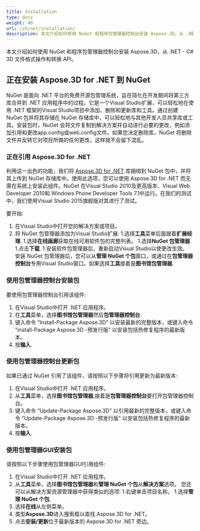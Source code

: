 ```yaml
---
title: Installation
type: docs
weight: 40
url: /zh/net/installation/
description: 本文介绍如何使用 NuGet 和程序包管理器控制台安装 Aspose.3D，从 .NET - C# 3D 文件格式操作和转换 API。
---
```

本文介绍如何使用 NuGet 和程序包管理器控制台安装 Aspose.3D，从 .NET - C# 3D 文件格式操作和转换 API。

##  **正在安装 Aspose.3D for .NET 到 NuGet**
NuGet 是面向 .NET 平台的免费开源包管理系统，旨在简化在开发期间将第三方库合并到 .NET 应用程序中的过程。它是一个Visual Studio扩展，可以轻松地在使用 .NET 框架的Visual Studio项目中添加、删除和更新库和工具。通过创建 NuGet 包并将其存储在 NuGet 存储库中，可以轻松地与其他开发人员共享库或工具。安装包时，NuGet 会将文件复制到解决方案并自动进行必要的更改，例如添加引用和更改app.config或web.config文件。如果您决定删除库，NuGet 将删除文件并反转它对项目所做的任何更改，这样就不会留下混乱。
###  **正在引用 Aspose.3D for .NET**
利用这一出色的功能，我们将 [Aspose.3D for .NET](https://www.nuget.org/packages/Aspose.3D) 库捆绑到 NuGet 包中，并将其上传到 NuGet 存储库中。使用此选项，您可以使用 Aspose.3D for .NET 而无需在系统上安装此组件。NuGet 在Visual Studio 2010及更高版本、Visual Web Developer 2010和 Windows Phone Developer Tools 7.1中运行。在我们的测试中，我们使用Visual Studio 2015旗舰版对其进行了测试。

要开始:

1. 在Visual Studio中打开您的解决方案或项目。
1. 将 NuGet 包管理器添加为Visual Studio扩展:
1.选择**工具**菜单后面跟着**扩展经理**.
1.选择**在线画廊**获取在线可用软件包的完整列表。
1.选择**NuGet 包管理器**.
1.点击**下载**.
1.安装软件包管理器后，重新启动Visual Studio以使更改生效。
安装 NuGet 包管理器后，您可以从**管理 NuGet 个包**窗口，或通过在**包管理器控制台**专用Visual Studio窗口。如果选择**工具**接着是**图书馆包管理器**.
###  **使用包管理器控制台安装包**
要使用包管理器控制台引用该组件:

1. 在Visual Studio中打开 .NET 应用程序。
1. 在**工具**菜单，选择**图书馆包管理器**然后**包管理器控制台**.
1. 键入命令 “Install-Package Aspose.3D” 以安装最新的完整版本，或键入命令 “install-Package Aspose.3D -预发行版” 以安装包括热修复程序的最新版本。
1. 按**输入**.
###  **使用包管理器控制台更新包**
如果已通过 NuGet 引用了该组件，请按照以下步骤将引用更新为最新版本:

1. 在Visual Studio中打开 .NET 应用程序。
1. 从**工具**菜单，选择**图书馆包管理器**,接着是**包管理器控制台**要打开包管理器控制台。
1. 键入命令 “Update-Package Aspose.3D” 以引用最新的完整版本，或键入命令 “Update-Package Aspose.3D -预发行版” 以安装包括热修复程序的最新版本。
1. 按**输入**.
###  **使用包管理器GUI安装包**
请按照以下步骤使用包管理器GUI引用组件:

1. 在Visual Studio中打开 .NET 应用程序。
1. 从**工具**菜单，选择**图书馆包管理器**和**管理 NuGet 个包**从**解决方案**选项。
您还可以从解决方案资源管理器中获得类似的选项:
1.右键单击项目名称。
1.选择**管理 NuGet 个包**.
1. 选择**在线**从左侧菜单。
1. 类型**Aspose.3D**进入搜索框以查找 Aspose.3D for .NET。
1. 点击**安装/更新**位于最新版本的 Aspose.3D for .NET 旁边。
